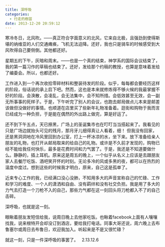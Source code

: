 ```yaml
---
title: 深呼吸
categories:
  - 行走的樹苗
date: 2013-12-20 20:59:12
---
```


寒冷冬日，北风吹。——真正符合字面意义的北风，它来自北极，且强劲到使得斯堪的纳维亚的人们交通瘫痪，飞机无法迫降。还好，我也只是骑车的时候感受到大风吹得自己要侧倒。其他都还好。

星期五的下午，灰暗和周末。——也是一个真的结束，神学系的国际会议结束了，我的第一篇习作的草稿也结束了。还好，发给那个约稿的教授，也算是意味着发给了编委会。所以，也都还好。

工作进入到一个再次收拾零碎材料和整装待发的阶段。似乎，每每都会要经历这样的阶段，俗话说的承上启下吧。然而，这也是本来就修炼得不够火候的我最掌握不好的阶段。会涣散，会凌乱，会无法集中，会不知所措。会低效甚至无效，会一副无所事事的死样子。于是，下午听完了别人的会议，也跑去邮局做点儿本来是邮差该做但没做好的事情。也顺道在店里买了些新年礼物准备着。逛街和购物于我而言已经成为一种负担，于是能在偶然的外出路上做完，算是好运了。

还不到下午五点，天已擦黑，广场上的圣诞集市也在叮叮当当搭起来了。我看见的只是广场边就抬头可见的残月，那月牙儿细得真让人看着，细！ 但我没有回家，还是黑洞洞地在冷风里回到办公室，打上一杯冰凉的水，坐下来。放下准备给亲人朋友的礼物，也打开从邮局取来的给自己的礼物。或许是不久前才发现的，购物已经不能给我任何快乐，最多是花费时间和力气罢了。于是，我还是不知道要做什么。静静的，插上耳机。原来这是周五的晚上，一个似乎从名义上应该是去跟朋友家人去餐厅吃饭、酒吧笑开怀的时刻。无论多冷的风或多黑的夜，都可以在热烈的温度中度过。想到这些的时候我才明白，原来，自己这是孤单了。

近来专心工作的我，已经满口没心没肺，不知用多大的声音宣称自己的忙碌、工作和学习的难度、一个人的潇洒和自由、没有羁绊和没有社交负担。我是用了多大的力气去打造一个刀枪不入的自己，那些力气都在这一刻回头将刀枪都入不了的自己击碎。

深呼吸，也就是这一刻。

眼瞅着朋友发短信给我，说周日晚上去他家吃饭。也瞅着facebook上面有人嚷嚷找我，说来根特开会却没订到酒店，要给我打电话。同事大哥还说，周六晚上去布鲁塞尔或周日去布鲁日，欢迎我加入。听起来是不是又很忙碌？

就这一刻，只是一件深呼吸的事罢了。   2.13.12.6